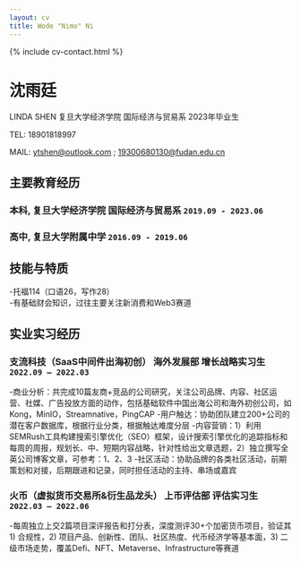```yaml
---
layout: cv
title: Wode "Nimo" Ni
---
```

<!--
include contact information from the front matter
Supported arguments:
    - homepage: url, text
    - phone
    - email
-->

{% include cv-contact.html %}
# 沈雨廷 
LINDA SHEN  复旦大学经济学院  国际经济与贸易系  2023年毕业生

TEL: 18901818997   

MAIL: ytshen@outlook.com ; 19300680130@fudan.edu.cn

## 主要教育经历

### **本科,  复旦大学经济学院 国际经济与贸易系** `2019.09 - 2023.06`

### **高中,  复旦大学附属中学** `2016.09 - 2019.06 `

## 技能与特质

-托福114（口语26，写作28）	
-有基础财会知识，过往主要关注新消费和Web3赛道

## 实业实习经历 
### 支流科技（SaaS中间件出海初创）  海外发展部  增长战略实习生 `2022.09 – 2022.03`
-商业分析：共完成10篇友商+竞品的公司研究，关注公司品牌、内容、社区运营、社媒、广告投放方面的动作，包括基础软件中国出海公司和海外初创公司，如Kong，MinIO，Streamnative，PingCAP
-用户触达：协助团队建立200+公司的潜在客户数据库，根据行业分类，根据触达难度分层
-内容营销：1）利用SEMRush工具构建搜索引擎优化（SEO）框架，设计搜索引擎优化的追踪指标和每周的周报，规划长、中、短期内容战略，针对性给出文章选题，2）独立撰写全英公司博客文章，可参考：1、2、3
-社区活动：协助品牌的各类社区活动，前期策划和对接，后期跟进和记录，同时担任活动的主持、串场或嘉宾
### 火币（虚拟货币交易所&衍生品龙头） 上币评估部  评估实习生 `2022.03 – 2022.06`
-每周独立上交2篇项目深评报告和打分表，深度测评30+个加密货币项目，验证其1) 合规性，2) 项目产品、创新性、团队、社区热度、代币经济学等基本面，3) 二级市场走势，覆盖Defi、NFT、Metaverse、Infrastructure等赛道
